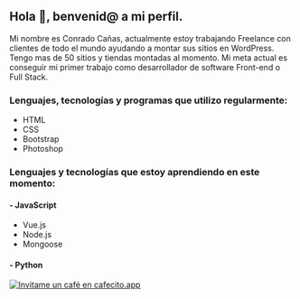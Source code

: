 ## Hola 👋, benvenid@ a mi perfil.

Mi nombre es Conrado Cañas, actualmente estoy trabajando Freelance con clientes de todo el mundo ayudando a montar sus sitios en WordPress. Tengo mas de 50 sitios y tiendas montadas al momento. Mi meta actual es conseguir mi primer trabajo como desarrollador de software Front-end o Full Stack.

### Lenguajes, tecnologías y programas que utilizo regularmente:
- HTML
- CSS
- Bootstrap
- Photoshop

### Lenguajes y tecnologías que estoy aprendiendo en este momento:
#### - JavaScript
- Vue.js
- Node.js
- Mongoose
#### - Python


[![Invitame un café en cafecito.app](https://cdn.cafecito.app/imgs/buttons/button_5.svg)](https://cafecito.app/mameluc)

<!--
**conradocanas/conradocanas** is a ✨ _special_ ✨ repository because its `README.md` (this file) appears on your GitHub profile.

Here are some ideas to get you started:

- 🔭 I’m currently working on ...
- 🌱 I’m currently learning ...
- 👯 I’m looking to collaborate on ...
- 🤔 I’m looking for help with ...
- 💬 Ask me about ...
- 📫 How to reach me: ...
- 😄 Pronouns: ...
- ⚡ Fun fact: ...
-->
